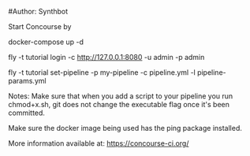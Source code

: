 #Author: Synthbot

Start Concourse by

docker-compose up -d

fly -t tutorial login -c http://127.0.0.1:8080 -u admin -p admin

fly -t tutorial set-pipeline -p my-pipeline -c pipeline.yml -l pipeline-params.yml

Notes:
Make sure that when you add a script to your pipeline you run chmod+x.sh, git does not change the executable flag once it's been committed.

Make sure the docker image being used has the ping package installed.

More information available at:
https://concourse-ci.org/
